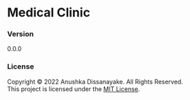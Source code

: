 # Medical Clinic

### Version
0.0.0


### License
Copyright &copy; 2022 Anushka Dissanayake. All Rights Reserved. <br>
This project is licensed under the [MIT License](LICENSE.txt).